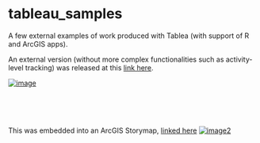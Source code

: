# tableau_samples
A few external examples of work produced with Tablea (with support of R and ArcGIS apps).

An external version (without more complex functionalities such as activity-level tracking) was released at this [link here](https://analytics.wfp.org/t/Public/views/ExternalCOVID-19RBBDashboard/COVID-19RBBDashboard/clinton.tedja@global.wfp.org/54a93132-a9bc-4d5c-bf96-2e397e51d0b3?:display_count=n&:showVizHome=n&:origin=viz_share_link&:toolbar=no&:embed=true).

[![image](https://github.com/ctedja/tableau_portfolio/blob/main/Dashboard_Still.png)](https://analytics.wfp.org/t/Public/views/ExternalCOVID-19RBBDashboard/COVID-19RBBDashboard/clinton.tedja@global.wfp.org/54a93132-a9bc-4d5c-bf96-2e397e51d0b3?:display_count=n&:showVizHome=n&:origin=viz_share_link&:toolbar=no&:embed=true)

<br>
<br>
<br>

This was embedded into an ArcGIS Storymap, [linked here](http://arcg.is/PCHyn1)
[![image2](https://github.com/ctedja/tableau_portfolio/blob/main/Story_Map_Still.png)](http://arcg.is/PCHyn1)

